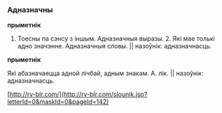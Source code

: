 ### Адназначны
**прыметнік**

1. Тоесны па сэнсу з іншым. Адназначныя выразы. 2. Які мае толькі адно значэнне. Адназначныя словы. || назоўнік: адназначнасць.

**прыметнік**

Які абазначаецца адной лічбай, адным знакам. А. лік. || назоўнік: адназначнасць.

<a rel="author">[http://rv-blr.com/](http://rv-blr.com/slounik.jsp?letterId=0&maskId=0&pageId=142)</a>

